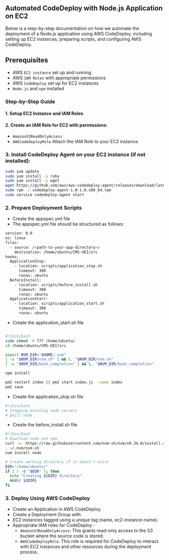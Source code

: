 ## Automated CodeDeploy with Node.js Application on EC2

Below is a step-by-step documentation on how we automate the deployment of a Node.js application using AWS CodeDeploy, including setting up EC2 instances, preparing scripts, and configuring AWS CodeDeploy.

## Prerequisites
- AWS `EC2 instance` set up and running
- AWS `IAM Roles` with appropriate permissions
- AWS `CodeDeploy` set up for EC2 instances
- `Node.js` and `npm` installed

### Step-by-Step Guide
#### 1. **Setup EC2 Instance and IAM Roles**
   
#### 2. **Create an IAM Role for EC2 with permissions:**
- `AmazonS3ReadOnlyAccess`
- `AWSCodeDeployRole`
Attach the IAM Role to your EC2 instance.

### 3. **Install CodeDeploy Agent on your EC2 instance (if not installed):**

```bash
sudo yum update
sudo yum install -y ruby
sudo yum install -y wget
wget https://github.com/aws/aws-codedeploy-agent/releases/download/latest/codedeploy-agent-1.0-1.0.x86_64.rpm
sudo rpm -i codedeploy-agent-1.0-1.0.x86_64.rpm
sudo service codedeploy-agent start

```

### 2. **Prepare Deployment Scripts**
- Create the appspec.yml file
- The appspec.yml file should be structured as follows:
```bash
version: 0.0
os: linux
files:
  - source: /<path-to-your-app-directory>/
    destination: /home/ubuntu/CMS-UEI/src
hooks:
  ApplicationStop:
    - location: scripts/application_stop.sh
      timeout: 300
      runas: ubuntu
  BeforeInstall:
    - location: scripts/before_install.sh
      timeout: 300
      runas: ubuntu
  ApplicationStart:
    - location: scripts/application_start.sh
      timeout: 300
      runas: ubuntu
```

- Create the application_start.sh file
```bash 

#!/bin/bash
sudo chmod -R 777 /home/ubuntu/
cd /home/ubuntu/CMS-UEI/src  

export NVM_DIR="$HOME/.nvm"
[ -s "$NVM_DIR/nvm.sh" ] && \. "$NVM_DIR/nvm.sh"
[ -s "$NVM_DIR/bash_completion" ] && \. "$NVM_DIR/bash_completion" 

npm install 

pm2 restart index || pm2 start index.js --name index
pm2 save
```
- Create the application_stop.sh file
```bash
#!/bin/bash
# Stopping existing node servers
# pkill node
```
- Create the before_install.sh file
```bash
#!/bin/bash
# Download node and npm
curl -o- https://raw.githubusercontent.com/nvm-sh/nvm/v0.34.0/install.sh | bash
. ~/.nvm/nvm.sh
nvm install node

# Create working directory if it doesn't exist
DIR="/home/ubuntu/"
if [ ! -d "$DIR" ]; then
  echo "Creating ${DIR} directory"
  mkdir ${DIR}
fi
```
### 3. **Deploy Using AWS CodeDeploy**
- Create an Application in AWS CodeDeploy.
- Create a Deployment Group with:
- EC2 instances tagged using a unique tag (name, ec2-instance-name).
- Appropriate IAM roles for CodeDeploy -
  - `AmazonS3ReadOnlyAccess`: This grants read-only access to the S3 bucket where the source code is stored.
  - `AWSCodeDeployRole`: This role is required for CodeDeploy to interact with EC2 instances and other resources during the deployment process.

